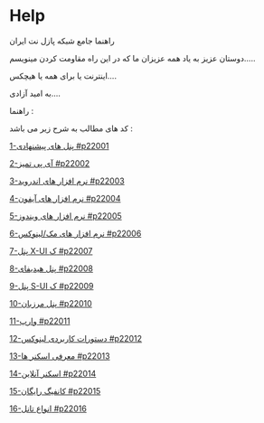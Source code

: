 # Help
راهنما جامع شبکه پازل نت ایران

دوستان عزیز به یاد همه عزیزان ما که در این راه مقاومت کردن مینویسم.....

اینترنت یا برای همه یا هیچکس....

به امید آزادی....

راهنما :

کد های مطالب به شرح زیر می باشد :

<a href="https://github.com/puzzle-net-iran/Suggested-panels">1-پنل های پیشنهادی #p22001</a>


<a href="https://github.com/puzzle-net-iran/Clean-IP">2-آی پی تمیز #p22002</a>


<a href="https://github.com/puzzle-net-iran/Android-software">3-نرم افزار های اندروید #p22003</a>


<a href="https://github.com/puzzle-net-iran/iPhone-software">4-نرم افزار های آیفون #p22004</a>


<a href="https://github.com/puzzle-net-iran/Windows-software">5-نرم افزار های ویندوز #p22005</a>


<a href="https://github.com/puzzle-net-iran/Mac-software">6-نرم افزار های مک/لینوکس #p22006</a>


<a href="https://github.com/puzzle-net-iran/X-UI-panel">7-پنل X-UI ک #p22007</a>


<a href="https://github.com/puzzle-net-iran/Hiddify-panel">8-پنل هیدیفای #p22008</a>


<a href="https://github.com/puzzle-net-iran/S-UI-panel">9-پنل  S-UI ک #p22009</a>


<a href="https://github.com/puzzle-net-iran/Marzban-panel">10-پنل مرزبان #p22010</a>


<a href="https://github.com/puzzle-net-iran/Warp">11-وارپ #p22011</a>


<a href="https://github.com/puzzle-net-iran/Linux-utility-commands">12-دستورات کاربردی لینوکس #p22012</a>


<a href="https://github.com/puzzle-net-iran/Introduction-of-scanners">13-معرفی اسکنر ها #p22013</a>


<a href="https://github.com/puzzle-net-iran/Online-scanner">14-اسکنر آنلاین #p22014</a>


<a href="https://github.com/puzzle-net-iran/Free-configuration">15-کانفیگ رایگان #p22015</a>


<a href="https://github.com/puzzle-net-iran/Tunnels">16-انواع تانل #p22016</a>

























